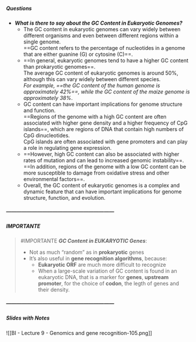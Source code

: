 ##### Questions
- ***What is there to say about the GC Content in Eukaryotic Genomes?***
	- The GC content in eukaryotic genomes can vary widely between different organisms and even between different regions within a single genome. <br>==GC content refers to the percentage of nucleotides in a genome that are either guanine (G) or cytosine (C)==.
	- ==In general, eukaryotic genomes tend to have a higher GC content than prokaryotic genomes==. <br>The average GC content of eukaryotic genomes is around 50%, although this can vary widely between different species. <br>*For example, ==the GC content of the human genome is approximately 42%==, while the GC content of the maize genome is approximately 38%*.
	- GC content can have important implications for genome structure and function. <br>==Regions of the genome with a high GC content are often associated with higher gene density and a higher frequency of CpG islands==, which are regions of DNA that contain high numbers of CpG dinucleotides. <br>CpG islands are often associated with gene promoters and can play a role in regulating gene expression.
	- ==However, high GC content can also be associated with higher rates of mutation and can lead to increased genomic instability==. <br>==In addition, regions of the genome with a low GC content can be more susceptible to damage from oxidative stress and other environmental factors==.
	- Overall, the GC content of eukaryotic genomes is a complex and dynamic feature that can have important implications for genome structure, function, and evolution.

##### —————————————————————
##### IMPORTANTE

> #IMPORTANTE ***GC Content in EUKARYOTIC Genes***:
> - Not as much “random” as in **prokaryotic** genes
> - It’s also useful in **gene recognition algorithms**, because:
> 	- **Eukaryotic ORF** are much more difficult to recognize
> 	- When a large-scale variation of GC content is found in an eukaryotic DNA, that is a marker for **genes**, **upstream promoter**, for the choice of **codon**, the legth of genes and their density.

##### —————————————————————
##### Slides with Notes
![[BI - Lecture 9 - Genomics and gene recognition-105.png]]
